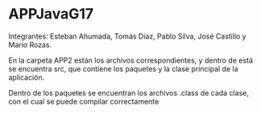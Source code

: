 # APPJavaG17

Integrantes: Esteban Ahumada, Tomás Diaz, Pablo Silva, José Castillo y Mario Rozas.

En la carpeta APP2 están los archivos correspondientes, y dentro de está se encuentra src, que contiene los paquetes y la clase principal de la aplicación.

Dentro de los paquetes se encuentran los archivos .class de cada clase, con el cual se puede compilar correctamente 
